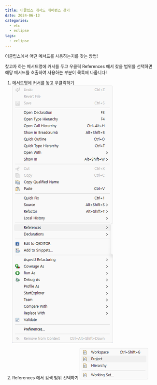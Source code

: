 ```yaml
---
title: 이클립스 메서드 레퍼런스 찾기
date: 2024-06-13
categories:
  - etc
  - eclipse
tags:
  - eclipse
---
```

이클립스에서 어떤 메서드를 사용하는지를 찾는 방법!  

찾고자 하는 메서드명에 커서를 두고 우클릭 References 에서 찾을 범위를 선택하면 해당 메서드를 호출하여 사용하는 부분이 목록에 나옵니다!

1. 메서드명에 커서를 놓고 우클릭하기
![](/assets/img/screenshot/2024-06-13-eclipse/img1.png)

2. References 에서 검색 범위 선택하기
![](/assets/img/screenshot/2024-06-13-eclipse/img2.png)
